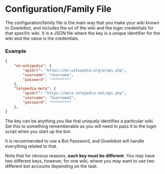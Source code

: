 # Configuration/Family File
The configuration/family file is the main way that you make your wiki known to Gowikibot, and includes the url of the wiki and the login credentials for that specific wiki. It is a JSON file where the key is a unique identifier for the wiki and the value is the credentials.  

### Example
```json
{
    "en-wikipedia": {
        "apiUrl": "https://en.wikipedia.org/w/api.php",
        "username": "Username",
        "password": "********"
    },
    "telepedia-meta": {
        "apiUrl": "https://meta.telepedia.net/api.php",
        "username": "Username2",
        "password": "********"
    },
}
```
The key can be anything you like that uniquely identifies a particular wiki. Set this to something rememberable as you will need to pass it to the login script when you start up the bot. 

It is recommended to use a Bot Password, and Gowikibot will handle everything related to that.

Note that for obvious reasons, **each key must be different**. You may have two different keys, however, for one wiki, where you may want to use two different bot accounts depending on the task. 
